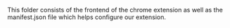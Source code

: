 This folder consists of the frontend of the chrome extension as well as the manifest.json file which helps configure our extension.
